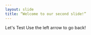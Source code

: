 ```yaml
---
layout: slide
title: “Welcome to our second slide!”
---
```

Let's Test
Use the left arrow to go back!
